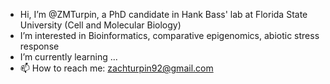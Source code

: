 - Hi, I’m @ZMTurpin, a PhD candidate in Hank Bass' lab at Florida State University (Cell and Molecular Biology)
- I’m interested in Bioinformatics, comparative epigenomics, abiotic stress response
- I’m currently learning ...
- 📫 How to reach me: zachturpin92@gmail.com

<!---
ZMTurpin/ZMTurpin is a ✨ special ✨ repository because its `README.md` (this file) appears on your GitHub profile.
You can click the Preview link to take a look at your changes.
--->
